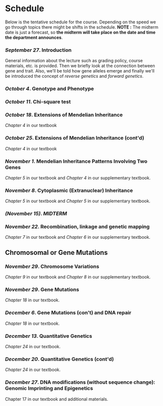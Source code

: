 # Schedule



Below is the tentative schedule for the course. Depending on the speed we go through topics there might be shifts in the schedule. **NOTE :** The midterm date is just a forecast, so **the midterm will take place on the date and time the department announces**.

### *September 27*. Introduction

General information about the lecture such as grading policy, course materials, etc. is provided. Then we briefly look at the connection between gene and trait. Also, we'll be told how gene alleles emerge and finally we'll be introduced the concept of *reverse genetics* and *forward genetics*.

### *October 4*. Genotype and Phenotype

### *October 11*. Chi-square test

### *October 18*. Extensions of Mendelian Inheritance

*Chapter 4* in our textbook

### *October 25*. Extensions of Mendelian Inheritance (cont'd)

*Chapter 4* in our textbook

### *November 1*. Mendelian Inheritance Patterns Involving Two Genes

*Chapter 5* in our textbook and *Chapter 4* in our supplementary textbook.

### *November 8*. Cytoplasmic (Extranuclear) Inheritance

*Chapter 5* in our textbook and *Chapter 5* in our supplementary textbook.

### *(November 15)*. *MIDTERM*

### *November 22*. Recombination, linkage and genetic mapping

*Chapter 7* in our textbook and *Chapter 6* in our supplementary textbook.

## Chromosomal or Gene Mutations

### *November 29*. Chromosome Variations

*Chapter 9* in our textbook and *Chapter 8* in our supplementary textbook.

### *November 29*. Gene Mutations

*Chapter 18* in our textbook.

### *December 6*. Gene Mutations (con't) and DNA repair

*Chapter 18* in our textbook.

### *December 13*. Quantitative Genetics

*Chapter 24* in our textbook.

### *December 20*. Quantitative Genetics (cont'd)

*Chapter 24* in our textbook.

### *December 27*. DNA modifications (without sequence change): Genomic Imprinting and Epigenetics

Chapter 17 in our textbook and additional materials.



